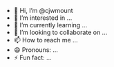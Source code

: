 - 👋 Hi, I’m @cjwmount
- 👀 I’m interested in ...
- 🌱 I’m currently learning ...
- 💞️ I’m looking to collaborate on ...
- 📫 How to reach me ...
- 😄 Pronouns: ...
- ⚡ Fun fact: ...

<!---
cjwmount/cjwmount is a ✨ special ✨ repository because its `README.md` (this file) appears on your GitHub profile.
You can click the Preview link to take a look at your changes.
--->
